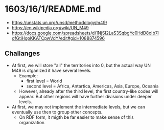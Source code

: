 # 1603/16/1/README.md

- https://unstats.un.org/unsd/methodology/m49/
- https://en.wikipedia.org/wiki/UN_M49
- https://docs.google.com/spreadsheets/d/1NjSI2LaS3SqbgYc0HdD8oIb7lofGtiHgoKKATCpwVdY/edit#gid=1088874596

## Challanges
- At first, we will store "all" the territories into 0, but the actual
  way UN M49 is otganized it have several levels.
  - Example:
    - first level = World
    - second level = Africa, Antartica, Americas, Asia, Europe, Oceania
  - However, already after the third level, the first country-like codes will
    appear. But other regions will have further divisions under deeper levels.
- At first, we may not implement the intermediate levels, but we can eventually
  use then to group other concepts.
  - On RDF form, it migth be far easier to make sense of this organization.
